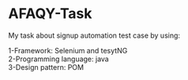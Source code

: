 # AFAQY-Task
My task about signup automation test case by using:

1-Framework: Selenium and tesytNG
<br />2-Programming language: java
<br />3-Design pattern: POM

